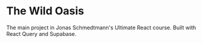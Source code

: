 # The Wild Oasis

The main project in Jonas Schmedtmann's Ultimate React course. Built with React Query and Supabase.
